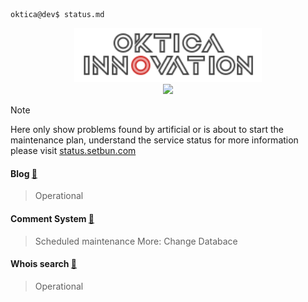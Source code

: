 ```terminal
oktica@dev$ status.md
```

<div align="center">
  <a href="https://setbun.com/">
    <img src="logo-final/oktica-right-logo-neon-webkit-animation.svg" width="300px"/>
    <br>
    <img src="https://profile-counter.glitch.me/FrederickAsYou/count.svg"/>
  </a>
</div>

> [!NOTE]
> Here only show problems found by artificial or is about to start the maintenance plan, understand the service status for more information please visit [status.setbun.com](https://status.setbun.com)

#### Blog [🔗](https://www.setbun.com)
> Operational

#### Comment System [🔗](https://comment.setbun.com)
> Scheduled maintenance
> More: Change Databace

#### Whois search [🔗](https://whois.api.setbun.com)
> Operational
